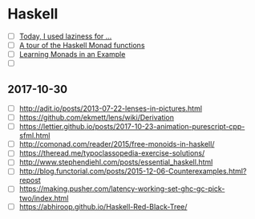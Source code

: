 # Haskell
- [ ] [Today, I used laziness for ...](https://www.reddit.com/r/haskell/comments/5xge0v/today_i_used_laziness_for/deia53t/)
- [ ] [A tour of the Haskell Monad functions](http://members.chello.nl/hjgtuyl/tourdemonad.html)
- [ ] [Learning Monads in an Example](https://github.com/DiegoVicen/monadic-gcd)
- [ ] []()

## 2017-10-30
- [ ] http://adit.io/posts/2013-07-22-lenses-in-pictures.html
- [ ] https://github.com/ekmett/lens/wiki/Derivation
- [ ] https://lettier.github.io/posts/2017-10-23-animation-purescript-cpp-sfml.html
- [ ] http://comonad.com/reader/2015/free-monoids-in-haskell/
- [ ] https://theread.me/typoclassopedia-exercise-solutions/
- [ ] http://www.stephendiehl.com/posts/essential_haskell.html
- [ ] http://blog.functorial.com/posts/2015-12-06-Counterexamples.html?repost
- [ ] https://making.pusher.com/latency-working-set-ghc-gc-pick-two/index.html
- [ ] https://abhiroop.github.io/Haskell-Red-Black-Tree/
